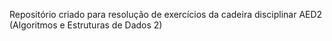 Repositório criado para resolução de exercícios da cadeira disciplinar AED2 (Algoritmos e Estruturas de Dados 2)
